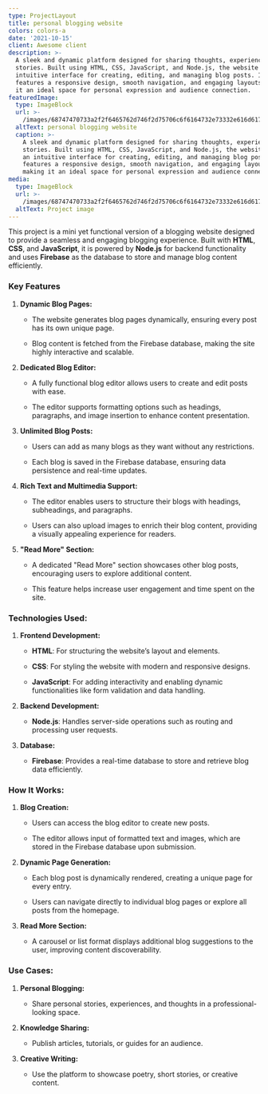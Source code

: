 ```yaml
---
type: ProjectLayout
title: personal blogging website
colors: colors-a
date: '2021-10-15'
client: Awesome client
description: >-
  A sleek and dynamic platform designed for sharing thoughts, experiences, and
  stories. Built using HTML, CSS, JavaScript, and Node.js, the website offers an
  intuitive interface for creating, editing, and managing blog posts. It
  features a responsive design, smooth navigation, and engaging layouts, making
  it an ideal space for personal expression and audience connection.
featuredImage:
  type: ImageBlock
  url: >-
    /images/68747470733a2f2f6465762d746f2d75706c6f6164732e73332e616d617a6f6e6177732e636f6d2f75706c6f6164732f61727469636c65732f6e617870613034353361366268643639636931632e706e67.png
  altText: personal blogging website
  caption: >-
    A sleek and dynamic platform designed for sharing thoughts, experiences, and
    stories. Built using HTML, CSS, JavaScript, and Node.js, the website offers
    an intuitive interface for creating, editing, and managing blog posts. It
    features a responsive design, smooth navigation, and engaging layouts,
    making it an ideal space for personal expression and audience connection.
media:
  type: ImageBlock
  url: >-
    /images/68747470733a2f2f6465762d746f2d75706c6f6164732e73332e616d617a6f6e6177732e636f6d2f75706c6f6164732f61727469636c65732f6e617870613034353361366268643639636931632e706e67.png
  altText: Project image
---
```

This project is a mini yet functional version of a blogging website designed to provide a seamless and engaging blogging experience. Built with **HTML**, **CSS**, and **JavaScript**, it is powered by **Node.js** for backend functionality and uses **Firebase** as the database to store and manage blog content efficiently.



### **Key Features**

1.  **Dynamic Blog Pages:**

    *   The website generates blog pages dynamically, ensuring every post has its own unique page.

    *   Blog content is fetched from the Firebase database, making the site highly interactive and scalable.

2.  **Dedicated Blog Editor:**

    *   A fully functional blog editor allows users to create and edit posts with ease.

    *   The editor supports formatting options such as headings, paragraphs, and image insertion to enhance content presentation.

3.  **Unlimited Blog Posts:**

    *   Users can add as many blogs as they want without any restrictions.

    *   Each blog is saved in the Firebase database, ensuring data persistence and real-time updates.

4.  **Rich Text and Multimedia Support:**

    *   The editor enables users to structure their blogs with headings, subheadings, and paragraphs.

    *   Users can also upload images to enrich their blog content, providing a visually appealing experience for readers.

5.  **"Read More" Section:**

    *   A dedicated "Read More" section showcases other blog posts, encouraging users to explore additional content.

    *   This feature helps increase user engagement and time spent on the site.



### **Technologies Used:**

1.  **Frontend Development:**

    *   **HTML**: For structuring the website’s layout and elements.

    *   **CSS**: For styling the website with modern and responsive designs.

    *   **JavaScript**: For adding interactivity and enabling dynamic functionalities like form validation and data handling.

2.  **Backend Development:**

    *   **Node.js**: Handles server-side operations such as routing and processing user requests.

3.  **Database:**

    *   **Firebase**: Provides a real-time database to store and retrieve blog data efficiently.



### **How It Works:**

1.  **Blog Creation:**

    *   Users can access the blog editor to create new posts.

    *   The editor allows input of formatted text and images, which are stored in the Firebase database upon submission.

2.  **Dynamic Page Generation:**

    *   Each blog post is dynamically rendered, creating a unique page for every entry.

    *   Users can navigate directly to individual blog pages or explore all posts from the homepage.

3.  **Read More Section:**

    *   A carousel or list format displays additional blog suggestions to the user, improving content discoverability.



### **Use Cases:**

1.  **Personal Blogging:**

    *   Share personal stories, experiences, and thoughts in a professional-looking space.

2.  **Knowledge Sharing:**

    *   Publish articles, tutorials, or guides for an audience.

3.  **Creative Writing:**

    *   Use the platform to showcase poetry, short stories, or creative content.



